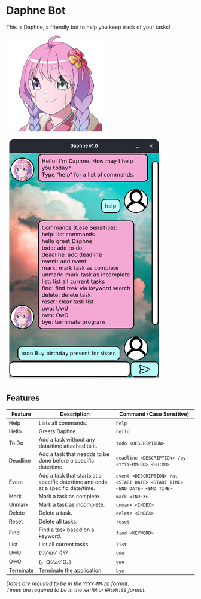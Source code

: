 # Daphne Bot

This is Daphne, a friendly bot to help you keep track of your tasks! 

![](src/main/resources/view/png/bot.png)

![](docs/Ui.png)

## Features
| Feature   | Description                                                                      | Command (Case Sensitive)                                                  |  
|-----------|----------------------------------------------------------------------------------|---------------------------------------------------------------------------|
| Help      | Lists all commands.                                                              | `help`                                                                    |
| Hello     | Greets Daphne.                                                                   | `hello`                                                                   |
| To Do     | Add a task without any data/time attached to it.                                 | `todo <DESCRIPTION>`                                                      |
| Deadline  | Add a task that needds to be done before a specific date/time.                   | `deadline <DESCRIPTION> /by <YYYY-MM-DD> <HH:MM>`                         |
| Event     | Add a task that starts at a specific date/time and ends at a specific date/time. | `event <DESCRIPTION> /at <START DATE> <START TIME> <END DATE> <END TIME>` |
| Mark      | Mark a task as complete.                                                         | `mark <INDEX>`                                                            |
| Unmark    | Mark a task as incomplete.                                                       | `unmark <INDEX>`                                                          |
| Delete    | Delete a task.                                                                   | `delete <INDEX> `                                                         |
| Reset     | Delete all tasks.                                                                | `reset`                                                                   |
| Find      | Find a task based on a keyword.                                                  | `find <KEYWORD>`                                                          |
| List      | List all current tasks.                                                          | `list`                                                                    |
| UwU       | (⁄˘⁄ ⁄ ω⁄ ⁄ ˘⁄)♡                                                                 | `uwu`                                                                     |
| OwO       | (。O⁄ ⁄ω⁄ ⁄ O。)                                                                  | `owo`                                                                     |
| Terminate | Terminate the application.                                                       | `bye`                                                                      |

*Dates are required to be in the `YYYY-MM-DD` format.*  
*Times are required to be in the `HH:MM` or `HH:MM:SS` format.*
